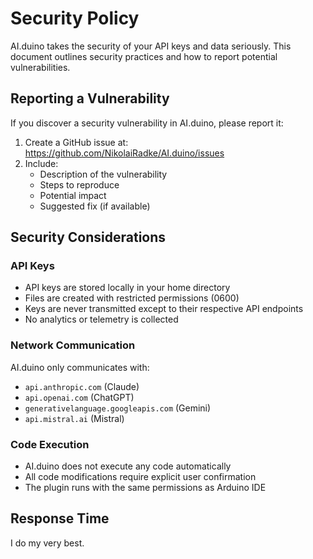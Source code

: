 # Security Policy

AI.duino takes the security of your API keys and data seriously. This document 
outlines security practices and how to report potential vulnerabilities.

## Reporting a Vulnerability

If you discover a security vulnerability in AI.duino, please report it:

1. Create a GitHub issue at: https://github.com/NikolaiRadke/AI.duino/issues
2. Include:
   - Description of the vulnerability
   - Steps to reproduce
   - Potential impact
   - Suggested fix (if available)

## Security Considerations

### API Keys

- API keys are stored locally in your home directory
- Files are created with restricted permissions (0600)
- Keys are never transmitted except to their respective API endpoints
- No analytics or telemetry is collected

### Network Communication

AI.duino only communicates with:
- `api.anthropic.com` (Claude)
- `api.openai.com` (ChatGPT)  
- `generativelanguage.googleapis.com` (Gemini)
- `api.mistral.ai` (Mistral)

### Code Execution

- AI.duino does not execute any code automatically
- All code modifications require explicit user confirmation
- The plugin runs with the same permissions as Arduino IDE

## Response Time

I do my very best.
